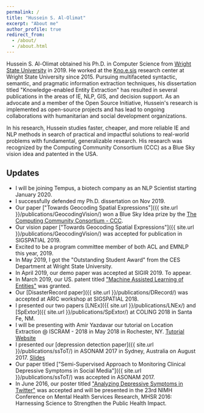 ```yaml
---
permalink: /
title: "Hussein S. Al-Olimat"
excerpt: "About me"
author_profile: true
redirect_from:
  - /about/
  - /about.html
---
```


Hussein S. Al-Olimat obtained his Ph.D. in Computer Science from [Wright State University](http://www.wright.edu/) in 2019. He worked at the [Kno.e.sis](http://www.knoesis.org/) research center at Wright State University since 2015. Pursuing multifaceted syntactic, semantic, and pragmatic information extraction techniques, his dissertation titled "Knowledge-enabled Entity Extraction" has resulted in several publications in the areas of IE, NLP, GIS, and decision support. As an advocate and a member of the Open Source Initiative, Hussein's research is implemented as open-source projects and has lead to ongoing collaborations with humanitarian and social development organizations.

In his research, Hussein studies faster, cheaper, and more reliable IE and NLP methods in search of practical and impactful solutions to real-world problems with fundamental, generalizable research. His research was recognized by the Computing Community Consortium (CCC) as a Blue Sky vision idea and patented in the USA.

## Updates

* I will be joining Tempus, a biotech company as an NLP Scientist starting January 2020.
* I successfully defended my Ph.D. dissertation on Nov 2019.
* Our paper ["Towards Geocoding Spatial Expressions"]({{ site.url }}/publications/GeocodingVision/) won a Blue Sky Idea prize by the [The Computing Community Consortium - CCC](https://cra.org/ccc/).
* Our vision paper ["Towards Geocoding Spatial Expressions"]({{ site.url }}/publications/GeocodingVision/) was accepted for publication in SIGSPATIAL 2019.
* Excited to be a program committee member of both ACL and EMNLP this year, 2019.
* In May 2019, I got the "Outstanding Student Award" from the CES Department at Wright State University.
* In April 2019, our demo paper was accepted at SIGIR 2019. To appear.
* In March 2019, our US. patent titled ["Machine Assisted Learning of Entities"](https://patents.google.com/patent/US10242320B1/en) was granted.
* Our [DisasterRecord paper]({{ site.url }}/publications/DRecord/) was accepted at ARIC workshop at SIGSPATIAL 2018.
* I presented our two papers [LNEx]({{ site.url }}/publications/LNEx/) and [SpExtor]({{ site.url }}/publications/SpExtor/) at COLING 2018 in Santa Fe, NM.
* I will be presenting with Amir Yazdavar our tutorial on Location Extraction @ ISCRAM - 2018 in May 2018 in Rochester, NY. [Tutorial Website](https://hussein.space/geotutorial/)
* I presented our [depression detection paper]({{ site.url }}/publications/ssToT/) in ASONAM 2017 in Sydney, Australia on August 2017. [Slides](https://www.slideshare.net/knoesis/semisupervised-approach-to-monitoring-clinical-depressive-symptoms-in-social-media)
* Our paper titled ["Semi-Supervised Approach to Monitoring Clinical Depressive Symptoms in Social Media"]({{ site.url }}/publications/ssToT/) was accepted in ASONAM 2017.
* In June 2016, our poster titled ["Analyzing Depressive Symptoms in Twitter"](https://corescholar.libraries.wright.edu/cgi/viewcontent.cgi?article=2501&context=knoesis) was accepted and will be presented in the 23rd NIMH Conference on Mental Health Services Research, MHSR 2016: Harnessing Science to Strengthen the Public Health Impact.
